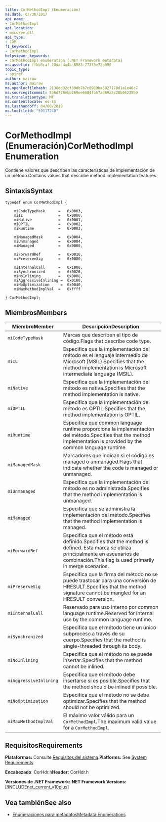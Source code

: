 ```yaml
---
title: CorMethodImpl (Enumeración)
ms.date: 03/30/2017
api_name:
- CorMethodImpl
api_location:
- mscoree.dll
api_type:
- COM
f1_keywords:
- CorMethodImpl
helpviewer_keywords:
- CorMethodImpl enumeration [.NET Framework metadata]
ms.assetid: ffbb3caf-20da-4a4b-8983-77376e72b990
topic_type:
- apiref
author: mairaw
ms.author: mairaw
ms.openlocfilehash: 2138dd32cf39db7b7c8989ba5827178d1a1e46c7
ms.sourcegitcommit: 5b6d778ebb269ee6684fb57ad69a8c28b06235b9
ms.translationtype: MT
ms.contentlocale: es-ES
ms.lasthandoff: 04/08/2019
ms.locfileid: "59117240"
---
```

# <a name="cormethodimpl-enumeration"></a><span data-ttu-id="ccb7a-102">CorMethodImpl (Enumeración)</span><span class="sxs-lookup"><span data-stu-id="ccb7a-102">CorMethodImpl Enumeration</span></span>
<span data-ttu-id="ccb7a-103">Contiene valores que describen las características de implementación de un método.</span><span class="sxs-lookup"><span data-stu-id="ccb7a-103">Contains values that describe method implementation features.</span></span>  
  
## <a name="syntax"></a><span data-ttu-id="ccb7a-104">Sintaxis</span><span class="sxs-lookup"><span data-stu-id="ccb7a-104">Syntax</span></span>  
  
```  
typedef enum CorMethodImpl {  
  
    miCodeTypeMask      =   0x0003,  
    miIL                =   0x0000,  
    miNative            =   0x0001,  
    miOPTIL             =   0x0002,  
    miRuntime           =   0x0003,  
  
    miManagedMask       =   0x0004,  
    miUnmanaged         =   0x0004,  
    miManaged           =   0x0000,  
  
    miForwardRef        =   0x0010,  
    miPreserveSig       =   0x0080,  
  
    miInternalCall      =   0x1000,  
    miSynchronized      =   0x0020,  
    miNoInlining        =   0x0008,  
    miAggressiveInlining =  0x0100,  
    miNoOptimization     =  0x0040,  
    miMaxMethodImplVal  =   0xffff  
  
} CorMethodImpl;  
```  
  
## <a name="members"></a><span data-ttu-id="ccb7a-105">Miembros</span><span class="sxs-lookup"><span data-stu-id="ccb7a-105">Members</span></span>  
  
|<span data-ttu-id="ccb7a-106">Miembro</span><span class="sxs-lookup"><span data-stu-id="ccb7a-106">Member</span></span>|<span data-ttu-id="ccb7a-107">Descripción</span><span class="sxs-lookup"><span data-stu-id="ccb7a-107">Description</span></span>|  
|------------|-----------------|  
|`miCodeTypeMask`|<span data-ttu-id="ccb7a-108">Marcas que describen el tipo de código.</span><span class="sxs-lookup"><span data-stu-id="ccb7a-108">Flags that describe code type.</span></span>|  
|`miIL`|<span data-ttu-id="ccb7a-109">Especifica que la implementación del método es el lenguaje intermedio de Microsoft (MSIL).</span><span class="sxs-lookup"><span data-stu-id="ccb7a-109">Specifies that the method implementation is Microsoft intermediate language (MSIL).</span></span>|  
|`miNative`|<span data-ttu-id="ccb7a-110">Especifica que la implementación del método es nativa.</span><span class="sxs-lookup"><span data-stu-id="ccb7a-110">Specifies that the method implementation is native.</span></span>|  
|`miOPTIL`|<span data-ttu-id="ccb7a-111">Especifica que la implementación del método es OPTIL.</span><span class="sxs-lookup"><span data-stu-id="ccb7a-111">Specifies that the method implementation is OPTIL.</span></span>|  
|`miRuntime`|<span data-ttu-id="ccb7a-112">Especifica que common language runtime proporciona la implementación del método.</span><span class="sxs-lookup"><span data-stu-id="ccb7a-112">Specifies that the method implementation is provided by the common language runtime.</span></span>|  
|`miManagedMask`|<span data-ttu-id="ccb7a-113">Marcadores que indican si el código es managed o unmanaged.</span><span class="sxs-lookup"><span data-stu-id="ccb7a-113">Flags that indicate whether the code is managed or unmanaged.</span></span>|  
|`miUnmanaged`|<span data-ttu-id="ccb7a-114">Especifica que la implementación del método es no administrada.</span><span class="sxs-lookup"><span data-stu-id="ccb7a-114">Specifies that the method implementation is unmanaged.</span></span>|  
|`miManaged`|<span data-ttu-id="ccb7a-115">Especifica que se administra la implementación del método.</span><span class="sxs-lookup"><span data-stu-id="ccb7a-115">Specifies that the method implementation is managed.</span></span>|  
|`miForwardRef`|<span data-ttu-id="ccb7a-116">Especifica que el método está definido.</span><span class="sxs-lookup"><span data-stu-id="ccb7a-116">Specifies that the method is defined.</span></span> <span data-ttu-id="ccb7a-117">Esta marca se utiliza principalmente en escenarios de combinación.</span><span class="sxs-lookup"><span data-stu-id="ccb7a-117">This flag is used primarily in merge scenarios.</span></span>|  
|`miPreserveSig`|<span data-ttu-id="ccb7a-118">Especifica que la firma del método no se puede trastocar para una conversión de HRESULT.</span><span class="sxs-lookup"><span data-stu-id="ccb7a-118">Specifies that the method signature cannot be mangled for an HRESULT conversion.</span></span>|  
|`miInternalCall`|<span data-ttu-id="ccb7a-119">Reservado para uso interno por common language runtime.</span><span class="sxs-lookup"><span data-stu-id="ccb7a-119">Reserved for internal use by the common language runtime.</span></span>|  
|`miSynchronized`|<span data-ttu-id="ccb7a-120">Especifica que el método tiene un único subproceso a través de su cuerpo.</span><span class="sxs-lookup"><span data-stu-id="ccb7a-120">Specifies that the method is single-threaded through its body.</span></span>|  
|`miNoInlining`|<span data-ttu-id="ccb7a-121">Especifica que el método no se puede insertar.</span><span class="sxs-lookup"><span data-stu-id="ccb7a-121">Specifies that the method cannot be inlined.</span></span>|  
|`miAggressiveInlining`|<span data-ttu-id="ccb7a-122">Especifica que el método debe insertarse si es posible.</span><span class="sxs-lookup"><span data-stu-id="ccb7a-122">Specifies that the method should be inlined if possible.</span></span>|  
|`miNoOptimization`|<span data-ttu-id="ccb7a-123">Especifica que el método no se debe optimizar.</span><span class="sxs-lookup"><span data-stu-id="ccb7a-123">Specifies that the method should not be optimized.</span></span>|  
|`miMaxMethodImplVal`|<span data-ttu-id="ccb7a-124">El máximo valor válido para un `CorMethodImpl`.</span><span class="sxs-lookup"><span data-stu-id="ccb7a-124">The maximum valid value for a `CorMethodImpl`.</span></span>|  
  
## <a name="requirements"></a><span data-ttu-id="ccb7a-125">Requisitos</span><span class="sxs-lookup"><span data-stu-id="ccb7a-125">Requirements</span></span>  
 <span data-ttu-id="ccb7a-126">**Plataformas:** Consulte [Requisitos del sistema](../../../../docs/framework/get-started/system-requirements.md).</span><span class="sxs-lookup"><span data-stu-id="ccb7a-126">**Platforms:** See [System Requirements](../../../../docs/framework/get-started/system-requirements.md).</span></span>  
  
 <span data-ttu-id="ccb7a-127">**Encabezado**: CorHdr.h</span><span class="sxs-lookup"><span data-stu-id="ccb7a-127">**Header:** CorHdr.h</span></span>  
  
 **<span data-ttu-id="ccb7a-128">Versiones de .NET Framework:</span><span class="sxs-lookup"><span data-stu-id="ccb7a-128">.NET Framework Versions:</span></span>** [!INCLUDE[net_current_v10plus](../../../../includes/net-current-v10plus-md.md)]  
  
## <a name="see-also"></a><span data-ttu-id="ccb7a-129">Vea también</span><span class="sxs-lookup"><span data-stu-id="ccb7a-129">See also</span></span>

- [<span data-ttu-id="ccb7a-130">Enumeraciones para metadatos</span><span class="sxs-lookup"><span data-stu-id="ccb7a-130">Metadata Enumerations</span></span>](../../../../docs/framework/unmanaged-api/metadata/metadata-enumerations.md)
